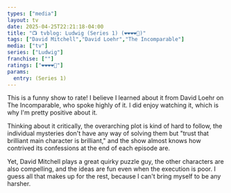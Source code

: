 ```yaml
---
types: ["media"]
layout: tv
date: 2025-04-25T22:21:18-04:00
title: "📺 tvblog: Ludwig (Series 1) (❤️❤️❤️❤️🖤)"
tags: ["David Mitchell","David Loehr","The Incomparable"]
media: ["tv"]
series: ["Ludwig"]
franchise: [""]
ratings: ["❤️❤️❤️❤️🖤"]
params:
  entry: (Series 1)
---
```


This is a funny show to rate! I believe I learned about it from David Loehr on The Incomparable, who spoke highly of it. I did enjoy watching it, which is why I'm pretty positive about it.

Thinking about it critically, the overarching plot is kind of hard to follow, the individual mysteries don't have any way of solving them but "trust that brilliant main character is brilliant," and the show almost knows how contrived its confessions at the end of each episode are. 

Yet, David Mitchell plays a great quirky puzzle guy, the other characters are also compelling, and the ideas are fun even when the execution is poor. I guess all that makes up for the rest, because I can't bring myself to be any harsher.